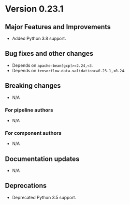 # Version 0.23.1

## Major Features and Improvements
*   Added Python 3.8 support.

## Bug fixes and other changes
*   Depends on `apache-beam[gcp]>=2.24,<3`.
*   Depends on `tensorflow-data-validation>=0.23.1,<0.24`.

## Breaking changes
* N/A

### For pipeline authors
* N/A

### For component authors
* N/A

## Documentation updates
* N/A

## Deprecations
*   Deprecated Python 3.5 support.

